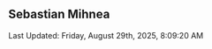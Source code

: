 <h2>Sebastian Mihnea</h2>

<!--RECENT_ACTIVITY:start-->
<!--RECENT_ACTIVITY:end-->
<!--RECENT_ACTIVITY:last_update-->
Last Updated: Friday, August 29th, 2025, 8:09:20 AM
<!--RECENT_ACTIVITY:last_update_end-->

<!---LOL-STATS-START-HERE--->
<!---LOL-STATS-END-HERE--->
